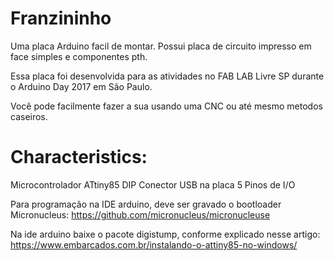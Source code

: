 # Franzininho


Uma placa Arduino facil de montar. Possui placa de circuito impresso em face simples e componentes pth. 

Essa placa foi desenvolvida para as atividades no FAB LAB Livre SP durante o Arduino Day 2017 em São Paulo.

Você pode facilmente fazer a sua usando uma CNC ou até mesmo metodos caseiros.


# Characteristics:

Microcontrolador ATtiny85 DIP
Conector USB na placa
5 Pinos de I/O


Para programação na IDE arduino, deve ser gravado o bootloader Micronucleus: https://github.com/micronucleus/micronucleuse 

Na ide arduino baixe o pacote digistump, conforme explicado nesse artigo: https://www.embarcados.com.br/instalando-o-attiny85-no-windows/







